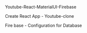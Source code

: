 Youtube-React-MaterialUI-Firebase

Create React App - Youtube-clone

Fire base - Configuration for Database
